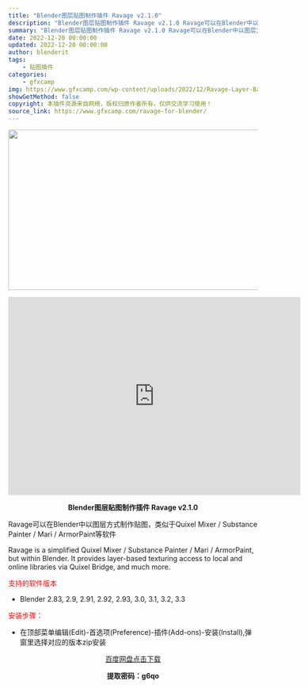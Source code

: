 ```yaml
---
title: "Blender图层贴图制作插件 Ravage v2.1.0"
description: "Blender图层贴图制作插件 Ravage v2.1.0 Ravage可以在Blender中以图层方式制作贴图，类似于Quixel Mixer / Substance Painter / Mari ..."
summary: "Blender图层贴图制作插件 Ravage v2.1.0 Ravage可以在Blender中以图层方式制作贴图，类似于Quixel Mixer / Substance Painter / Mari ..."
date: 2022-12-20 00:00:00
updated: 2022-12-20 00:00:00
author: blenderit
tags: 
    - 贴图插件
categories:
    - gfxcamp
img: https://www.gfxcamp.com/wp-content/uploads/2022/12/Ravage-Layer-Based-Texturing.jpg
showGetMethod: false
copyright: 本插件资源来自网络，版权归原作者所有，仅供交流学习使用！
source_link: https://www.gfxcamp.com/ravage-for-blender/
---
```

<div><p><img decoding="async" class="aligncenter size-full wp-image-109008" src="https://www.gfxcamp.com/wp-content/uploads/2022/12/Ravage-Layer-Based-Texturing.jpg" data-src="https://www.gfxcamp.com/wp-content/uploads/2022/12/Ravage-Layer-Based-Texturing.jpg" alt="" width="590" height="324" data-srcset="https://www.gfxcamp.com/wp-content/uploads/2022/12/Ravage-Layer-Based-Texturing.jpg 590w, https://www.gfxcamp.com/wp-content/uploads/2022/12/Ravage-Layer-Based-Texturing-150x82.jpg 150w" data-sizes="(max-width: 590px) 100vw, 590px"></p><p style="text-align: center;"><iframe loading="lazy" src="https://player.youku.com/embed/XNTkzMDMxNTE1Mg==" width="590" height="400" frameborder="0" allowfullscreen="allowfullscreen"></iframe></p><p style="text-align: center;"><strong>Blender图层贴图制作插件 Ravage v2.1.0</strong></p><p>Ravage可以在Blender中以图层方式制作贴图，类似于Quixel Mixer / Substance Painter / Mari / ArmorPaint等软件</p><p>Ravage is a simplified Quixel Mixer / Substance Painter / Mari / ArmorPaint, but within Blender. It provides layer-based texturing access to local and online libraries via Quixel Bridge, and much more.</p><p><span style="color: #ff0000;">支持的软件版本</span></p><ul>
<li>Blender 2.83, 2.9, 2.91, 2.92, 2.93, 3.0, 3.1, 3.2, 3.3</li>
</ul><p><span style="color: #ff0000;">安装步骤：</span></p><ul>
<li>在顶部菜单编辑(Edit)-首选项(Preference)-插件(Add-ons)-安装(Install),弹窗里选择对应的版本zip安装</li>
</ul><p style="text-align: center;"><a class="maxbutton-3 maxbutton maxbutton-baidu" target="_blank" rel="noopener" href="https://pan.baidu.com/s/1ndv2IxfLLHUGTcLLRxCRnQ?pwd=g6qo"><span class="mb-text">百度网盘点击下载</span></a></p><p style="text-align: center;"><strong>提取密码：g6qo</strong></p></div>